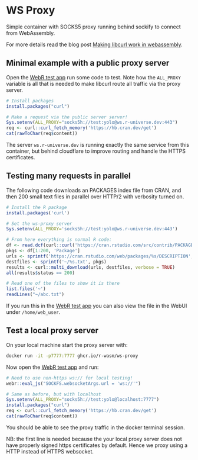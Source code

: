 # WS Proxy

Simple container with SOCKS5 proxy running behind sockify to connect from WebAssembly.

For more details read the blog post [Making libcurl work in webassembly](https://jeroen.github.io/notes/webassembly-curl/).


## Minimal example with a public proxy server

Open the [WebR test app](https://webr.r-wasm.org/latest/) run some code to test. Note how the `ALL_PROXY` variable is all that is needed to make libcurl route all traffic via the proxy server.

```r
# Install packages
install.packages("curl")

# Make a request via the public server server!
Sys.setenv(ALL_PROXY="socks5h://test:yolo@ws.r-universe.dev:443")
req <- curl::curl_fetch_memory('https://hb.cran.dev/get')
cat(rawToChar(req$content))
```

The server `ws.r-universe.dev` is running exactly the same service from this container, but behind cloudflare to improve routing and handle the HTTPS certificates.

## Testing many requests in parallel

The following code downloads an PACKAGES index file from CRAN, and then 200 small text files in parallel over HTTP/2 with verbosity turned on.

```r
# Install the R package
install.packages('curl')

# Set the ws-proxy server
Sys.setenv(ALL_PROXY='socks5h://test:yolo@ws.r-universe.dev:443')

# From here everything is normal R code:
df <- read.dcf(curl::curl('https://cran.rstudio.com/src/contrib/PACKAGES'))
pkgs <- df[1:200, 'Package']
urls <- sprintf('https://cran.rstudio.com/web/packages/%s/DESCRIPTION', pkgs)
destfiles <- sprintf('~/%s.txt', pkgs)
results <- curl::multi_download(urls, destfiles, verbose = TRUE)
all(results$status == 200)

# Read one of the files to show it is there
list.files('~')
readLines("~/abc.txt")
```

If you run this in the [WebR test app](https://webr.r-wasm.org/latest/) you can also view the file in the WebUI under `/home/web_user`.

## Test a local proxy server

On your local machine start the proxy server with:

```sh
docker run -it -p7777:7777 ghcr.io/r-wasm/ws-proxy
```

Now open the [WebR test app](https://webr.r-wasm.org/latest/) and run:

```r
# Need to use non-https ws:// for local testing!
webr::eval_js("SOCKFS.websocketArgs.url = 'ws://'")

# Same as before, but with localhost
Sys.setenv(ALL_PROXY="socks5h://test:yolo@localhost:7777")
install.packages("curl")
req <- curl::curl_fetch_memory('https://hb.cran.dev/get')
cat(rawToChar(req$content))
```

You should be able to see the proxy traffic in the docker terminal session.

NB: the first line is needed because the your local proxy server does not have properly signed https certificates by default. Hence we proxy using a HTTP instead of HTTPS websocket.
